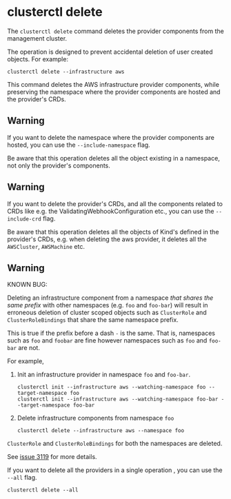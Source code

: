 # clusterctl delete

The `clusterctl delete` command deletes the provider components from the management cluster.

The operation is designed to prevent accidental deletion of user created objects. For example:

```shell
clusterctl delete --infrastructure aws
```

This command deletes the AWS infrastructure provider components, while preserving
the namespace where the provider components are hosted and the provider's CRDs.

<aside class="note warning">

<h1>Warning</h1>

If you want to delete the namespace where the provider components are hosted, you can use the `--include-namespace` flag.

Be aware that this operation deletes all the object existing in a namespace, not only the provider's components.

</aside>

<aside class="note warning">

<h1>Warning</h1>

If you want to delete the provider's CRDs, and all the components related to CRDs like e.g. the ValidatingWebhookConfiguration etc.,
you can use the `--include-crd` flag.

Be aware that this operation deletes all the objects of Kind's defined in the provider's CRDs, e.g. when deleting
the aws provider, it deletes all the `AWSCluster`, `AWSMachine` etc.

</aside>

<aside class="note warning">

<h1>Warning</h1>

KNOWN BUG:

Deleting an infrastructure component from a namespace _that shares
the same prefix_ with other namespaces (e.g. `foo` and `foo-bar`) will result
in erroneous deletion of cluster scoped objects such as `ClusterRole` and
`ClusterRoleBindings` that share the same namespace prefix.

This is true if the prefix before a dash `-` is the same. That is, namespaces such
as `foo` and `foobar` are fine however namespaces such as `foo` and `foo-bar`
are not.

For example,

1. Init an infrastructure provider in namespace `foo` and `foo-bar`.
    ```
    clusterctl init --infrastructure aws --watching-namespace foo --target-namespace foo
    clusterctl init --infrastructure aws --watching-namespace foo-bar --target-namespace foo-bar
    ```
1. Delete infrastructure components from namespace `foo`
    ```
    clusterctl delete --infrastructure aws --namespace foo
    ```

`ClusterRole` and `ClusterRoleBindings` for both the namespaces are deleted.

See [issue 3119] for more details.

</aside>

If you want to delete all the providers in a single operation , you can use the `--all` flag.

```shell
clusterctl delete --all
```
[issue 3119]: https://github.com/kubernetes-sigs/cluster-api/issues/3119
